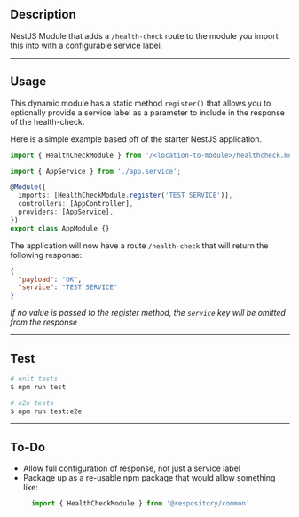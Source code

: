## Description

NestJS Module that adds a `/health-check` route to the module you import this into with a configurable service label.

---

## Usage

This dynamic module has a static method `register()` that allows you to optionally provide a service label as a parameter to include in the response of the health-check.

Here is a simple example based off of the starter NestJS application.

```typescript
import { HealthCheckModule } from '/<location-to-module>/healthcheck.module';

import { AppService } from './app.service';

@Module({
  imports: [HealthCheckModule.register('TEST SERVICE')],
  controllers: [AppController],
  providers: [AppService],
})
export class AppModule {}
```

The application will now have a route `/health-check` that will return the following response:

```json
{
  "payload": "OK",
  "service": "TEST SERVICE"
}
```

*If no value is passed to the register method, the `service` key will be omitted from the response*

---

## Test

```bash
# unit tests
$ npm run test

# e2e tests
$ npm run test:e2e
```

---

## To-Do
- Allow full configuration of response, not just a service label
- Package up as a re-usable npm package that would allow something like:
  ```javascript
    import { HealthCheckModule } from '@respository/common'
  ```
